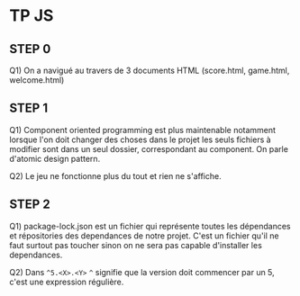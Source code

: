 # TP JS

## STEP 0
Q1) On a navigué au travers de 3 documents HTML (score.html, game.html, welcome.html)
## STEP 1
Q1) Component oriented programming  est plus maintenable notamment lorsque l'on doit changer des choses dans le projet les seuls fichiers à modifier sont dans un seul dossier, correspondant au component. On parle d'atomic design pattern.

Q2) Le jeu ne fonctionne plus du tout et rien ne s'affiche.
## STEP 2
Q1) package-lock.json est un fichier qui représente toutes les dépendances et répositories des dependances de notre projet. C'est un fichier qu'il ne faut surtout pas toucher sinon on ne sera pas capable d'installer les dependances.

Q2) Dans `^5.<X>.<Y>` `^` signifie que la version doit commencer par un 5, c'est une expression régulière.


